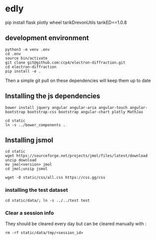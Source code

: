 # edly

pip install flask plotly wheel tarikDrevonUtils tarikED==1.0.8

## development environment
```
python3 -m venv .env
cd .env
source bin/activate
git clone git@github.com:ccp4/electron-diffraction.git
cd electron-diffraction
pip install -e .
```
Then a simple git pull on these dependencies will keep them up to date

## Installing the js dependencies
```
bower install jquery angular angular-aria angular-touch angular-bootstrap bootstrap-css bootstrap angular-chart plotly MathJax

cd static
ln -s ../bower_components .
```

## Installing jsmol
```
cd static
wget https://sourceforge.net/projects/jmol/files/latest/download
unzip download
mv jmol<version> jmol
cd jmol;unzip jsmol
```

```
wget -O static/css/all.css https://css.gg/css
```

### installing the test dataset
```
cd static/data/; ln -s ../../test test
```

### Clear a session info
They should be cleared every day but can be cleared manually with :
```
rm -rf static/data/tmp/<session_id>
```
